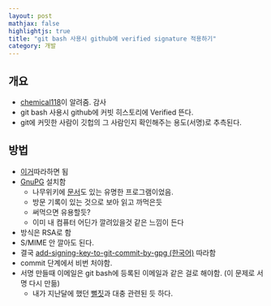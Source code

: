 ```yaml
---
layout: post
mathjax: false
highlightjs: true
title: "git bash 사용시 github에 verified signature 적용하기"
category: 개발
---
```


## 개요

- [chemical118](https://github.com/Chemical118)이 알려줌. 감사
- git bash 사용시 github에 커빗 히스토리에 Verified 뜬다.
- git에 커밋한 사람이 깃헙의 그 사람인지 확인해주는 용도(서명)로 추측된다.

## 방법

- [이거](https://docs.github.com/en/authentication/managing-commit-signature-verification/displaying-verification-statuses-for-all-of-your-commits)따라하면 됨
- [GnuPG](https://www.gnupg.org/download/) 설치함
    - 나무위키에 [문서](https://namu.wiki/w/GnuPG)도 있는 유명한 프로그램이었음.
    - 방문 기록이 있는 것으로 보아 읽고 까먹은듯
    - 써먹으면 유용할듯?
    - 이미 내 컴퓨터 어딘가 깔려있을것 같은 느낌이 든다 
- 방식은 RSA로 함
- S/MIME 안 깔아도 된다. 
- 결국 [add-signing-key-to-git-commit-by-gpg (한국어)](https://www.44bits.io/ko/post/add-signing-key-to-git-commit-by-gpg) 따라함
- commit 단계에서 비번 처야함.
- 서명 만들때 이메일은 git bash에 등록된 이메일과 같은 걸로 해야함. (이 문제로 서명 다시 만듦)
    - 내가 지난달에 했던 [뻘짓](https://github.com/esctabcapslock/learn_Rust/blob/master/readme.md)과 대충 관련된 듯 하다.

